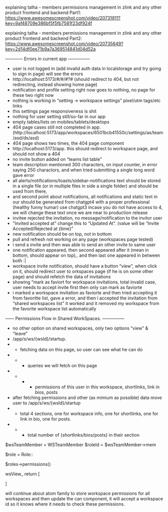 explaining talha - members permissions management in zlink and any other product frontend and backend Part1:
https://www.awesomescreenshot.com/video/20731911?key=9af48709e386bf5f5fb7581f23df924f

explaining talha - members permissions management in zlink and any other product frontend and backend Part2:
https://www.awesomescreenshot.com/video/20735649?key=2d14df0ee71b9a7a369514841d04d52a

———— Errors in current app —————

- user is not logged in (add invalid auth data in localstorage and try going to sign in page) will see the errors
- http://localhost:5173/#/#/#?# (should redirect to 404, but not redirecting, instead showing home page)
- notification and profile setting right now goes to nothing, no page for these two right now
- nothing is working in “setting -> workspace settings” pixel/utm tags/etc links
- this settings page responsiveness is shit
- nothing for user setting still/so-far in our app
- empty tables/lists on mobiles/tablets/desktops
- 404 page cases still not completed in app. (http://localhost:5173/app/workspaces/6501bcb41550c/settings/as/team/asd/ds/asd)
- 404 page shows two times, the 404 page component
- http://localhost:5173/app. this should redirect to workspace page, and should not show a 404
- no invite button added on “teams list table”
- team description mentioned 300 characters, on input counter, in error saying 250 charactors, and when tried submitting a single long word gave error
- all alerts/notifications/toasts/sidebar-notifications text should be stored in a single file (or in multiple files in side a single folder) and should be used from there,
- and second point about notifications, all notifications and static text in our should be generated from chatgpt4 with a proper professional (healthy funny humar) use chatgpt3 incase you do not have access to 4, we will change these text once we are near to production release
- invitee rejected the invitation, no message/notification to the invitor user
- "Invited accepted at” change this to “Updated At”. (value will be “Invite Accepted/Rejected at {time}”
- new notification should be on top, not in bottom
- pull and refresh not working on any page (workspaces page tested)
- i send a invite and then was able to send an other invite to same user
- one notification appeared, then second appeared after it (mean in bottom, should appear on top),. and then last one appeared in between both :|
- workspace invite notification, should have a button “view”, when click on it, should redirect user to orkspaces page (if he is on some other page) and should refetch the data of invitations
- showing “mark as faviort for workspace invitations, total invalid case, user needs to accept invite first then only can mark as faviorte
- i marked a workspace invitation as faviorte and then tried accepting it from favoritte list, gave a error, and then i accepted the invitation from “shared workspaces list” it worked and it removed my workspace from the favorite workspace list automatically

—— Permissions Flow in Shared WorkSpaces. —————

- no other option on shared workspaces, only two options “view” & “leave”
- /app/s/ws/{wsId}/startup.
- - fetching data on this page, so user can see what he can do
- - - queries we will fetch on this page
- - - - permissions of this user in this workspace, shortlinks, link in bios, posts
- after fetching permissions and other (as mimium as possible) data move user to /app/s/ws/{wsId}/startup
- - total 4 sections, one for workspace info, one for shortlinks, one for link in bio, one for posts.
- - - total number of {shortlinks/bios/posts} in their section

$wsTeamMember = WSTeamMember
$roleId = $wsTeamMember->mem

$role = Role::

$roles->permissions()

wsView\_
return [

]

will continue about atom family to store workspace permissions for all workspaces and then update the can component, it will accept a workspace id so it knows where it needs to check these permissions.
